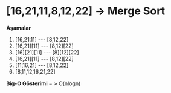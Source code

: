 # [16,21,11,8,12,22] -> Merge Sort

**Aşamalar**

1. [16,21.11] --- [8,12,22]
2. [16,21][11] --- [8,12][22]
3. [16][21][11] --- [8][12][22]
4. [16,21][11] --- [8,12][22]
5. [11,16,21] --- [8,12,22]
6. [8,11,12,16,21,22]

**Big-O Gösterimi = >** O(nlogn) 
